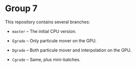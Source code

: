# Group 7

This repository contains several branches:

- `master` – The initial CPU version.

- `Egrade` – Only particule mover on the GPU.

- `Dgrade` – Both particule mover and interpolation on the GPU.

- `Cgrade` – Same, plus mini-batches.
